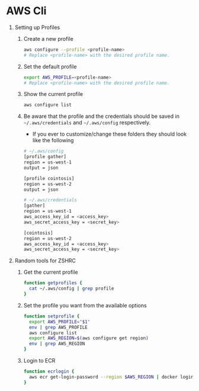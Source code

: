 # AWS Cli

1. Setting up Profiles
    1. Create a new profile
        ```bash
        aws configure --profile <profile-name>
        # Replace <profile-name> with the desired profile name.
        ```
    2. Set the default profile
        ```bash
        export AWS_PROFILE=<profile-name>
        # Replace <profile-name> with the desired profile name.
        ```
    3. Show the current profile
        ```bash
        aws configure list
        ```

    4. Be aware that the profile and the credentials should be saved in `~/.aws/credentials` and `~/.aws/config` respectively.
        - If you ever to customize/change these folders they should look like the following
        ```bash
        # ~/.aws/config
        [profile gather]
        region = us-west-1
        output = json

        [profile cointosis]
        region = us-west-2
        output = json
        ```
        ```bash
        # ~/.aws/credentials
        [gather]
        region = us-west-1
        aws_access_key_id = <access_key>
        aws_secret_access_key = <secret_key>

        [cointosis]
        region = us-west-2
        aws_access_key_id = <access_key>
        aws_secret_access_key = <secret_key>
        ```

2. Random tools for ZSHRC
    1. Get the current profile
        ```bash
        function getprofiles {
          cat ~/.aws/config | grep profile
        }
        ```
    2. Set the profile you want from the available options
        ```bash
        function setprofile {
          export AWS_PROFILE="$1"
          env | grep AWS_PROFILE
          aws configure list
          export AWS_REGION=$(aws configure get region)
          env | grep AWS_REGION
        }
        ```
    3. Login to ECR
        ```bash
        function ecrlogin {
          aws ecr get-login-password --region $AWS_REGION | docker login --username AWS --password-stdin 043337637715.dkr.ecr.us-west-2.amazonaws.com
        }
        ```